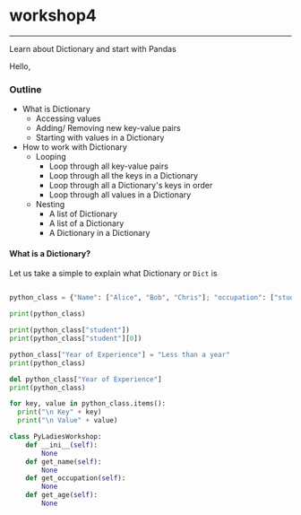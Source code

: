 # workshop4
---
Learn about Dictionary and start with Pandas

Hello,

### Outline

* What is Dictionary
  * Accessing values
  * Adding/ Removing new key-value pairs
  * Starting with values in a Dictionary
* How to work with Dictionary
  * Looping
    * Loop through all key-value pairs
    * Loop through all the keys in a Dictionary
    * Loop through all a Dictionary's keys in order
    * Loop through all values in a Dictionary
  * Nesting
    * A list of Dictionary
    * A list of a Dictionary
    * A Dictionary in a Dictionary

#### What is a Dictionary?

Let us take a simple to explain what Dictionary or `Dict` is

```python

python_class = {"Name": ["Alice", "Bob", "Chris"]; "occupation": ["student", "marketer", "researcher"]; "Age": [20, 27, 35]}

print(python_class)
```

```python
print(python_class["student"])
print(python_class["student"][0])
```

```python
python_class["Year of Experience"] = "Less than a year"
print(python_class)
```

```python
del python_class["Year of Experience"]
print(python_class)
```

```python
for key, value in python_class.items():
  print("\n Key" + key)
  print("\n Value" + value)
```


```python
class PyLadiesWorkshop:
    def __ini__(self):
        None
    def get_name(self):
        None
    def get_occupation(self):
        None
    def get_age(self):
        None
```
